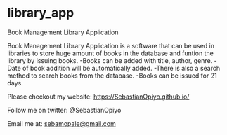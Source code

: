 # library_app
Book Management Library Application

Book Management Library Application is a software that can be used in libraries to store huge amount of books in the database and funtion the library by issuing books.
  -Books can be added with title, author, genre.
  -Date of book addition will be automatically added.
  -There is also a search method to search books from the database.
  -Books can be issued for 21 days.
  
  
  Please checkout my website:
  https://SebastianOpiyo.github.io/
  
  Follow me on twitter:
  @SebastianOpiyo

  Email me at:
  sebamopale@gmail.com
